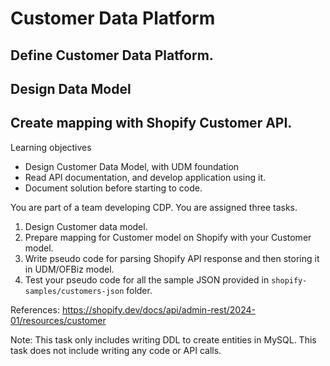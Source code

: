 # Customer Data Platform

## Define Customer Data Platform.

## Design Data Model

## Create mapping with Shopify Customer API.


Learning objectives 
* Design Customer Data Model, with UDM foundation
* Read API documentation, and develop application using it. 
* Document solution before starting to code. 

You are part of a team developing CDP. You are assigned three tasks. 
1. Design Customer data model.
2. Prepare mapping for Customer model on Shopify with your Customer model.
3. Write pseudo code for parsing Shopify API response and then storing it in UDM/OFBiz model.
4. Test your pseudo code for all the sample JSON provided in `shopify-samples/customers-json` folder.

References: 
https://shopify.dev/docs/api/admin-rest/2024-01/resources/customer

Note: 
This task only includes writing DDL to create entities in MySQL. This task does not include writing any code or API calls.
